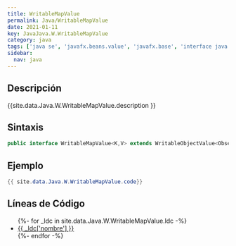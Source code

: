```yaml
---
title: WritableMapValue
permalink: Java/WritableMapValue
date: 2021-01-11
key: JavaJava.W.WritableMapValue
category: java
tags: ['java se', 'javafx.beans.value', 'javafx.base', 'interface java', 'JavaFX 2.1']
sidebar: 
  nav: java
---
```


## Descripción
{{site.data.Java.W.WritableMapValue.description }}

## Sintaxis
~~~java
public interface WritableMapValue<K,V> extends WritableObjectValue<ObservableMap<K,V>>, ObservableMap<K,V>
~~~

## Ejemplo
~~~java
{{ site.data.Java.W.WritableMapValue.code}}
~~~

## Líneas de Código
<ul>
{%- for _ldc in site.data.Java.W.WritableMapValue.ldc -%}
   <li>
       <a href="{{_ldc['url'] }}">{{ _ldc['nombre'] }}</a>
   </li>
{%- endfor -%}
</ul>
